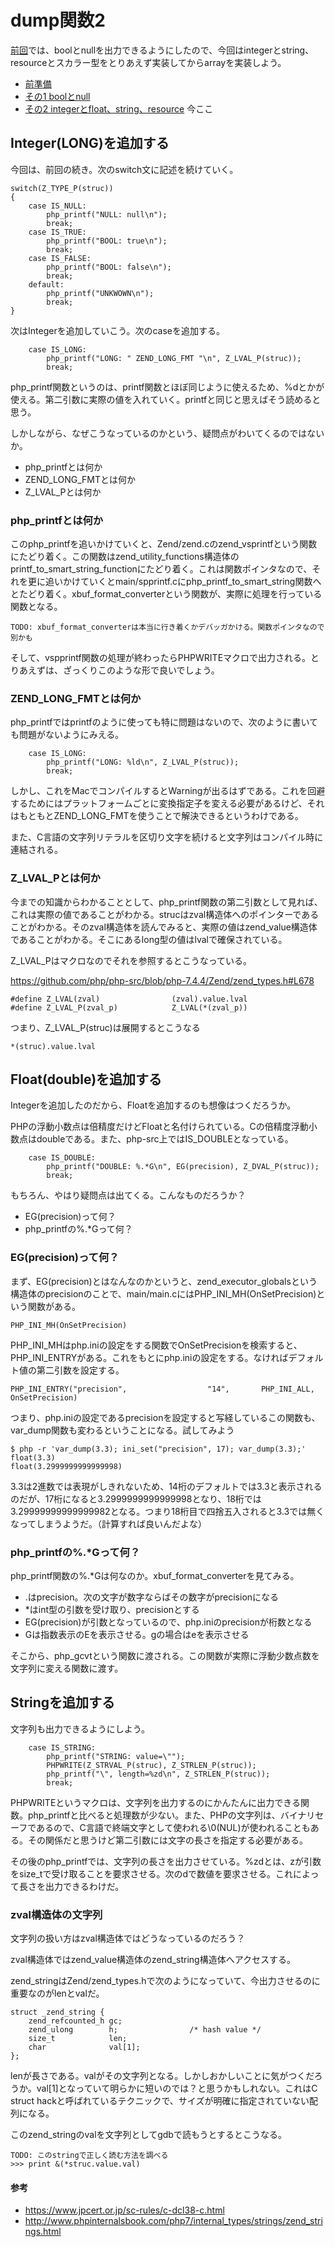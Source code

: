 # dump関数2

[前回](/views/820)では、boolとnullを出力できるようにしたので、今回はintegerとstring、resourceとスカラー型をとりあえず実装してからarrayを実装しよう。

+ [前準備](/views/817)
+ [その1 boolとnull](/views/820)
+ [その2 integerとfloat、string、resource](/views/821) 今ここ

## Integer(LONG)を追加する

今回は、前回の続き。次のswitch文に記述を続けていく。

    switch(Z_TYPE_P(struc))
    {
        case IS_NULL:
            php_printf("NULL: null\n");
            break;
        case IS_TRUE:
            php_printf("BOOL: true\n");
            break;
        case IS_FALSE:
            php_printf("BOOL: false\n");
            break;
        default:
            php_printf("UNKWOWN\n");
            break;
    }

次はIntegerを追加していこう。次のcaseを追加する。

        case IS_LONG:
            php_printf("LONG: " ZEND_LONG_FMT "\n", Z_LVAL_P(struc));
            break;

php\_printf関数というのは、printf関数とほぼ同じように使えるため、%dとかが使える。第二引数に実際の値を入れていく。printfと同じと思えばそう読めると思う。

しかしながら、なぜこうなっているのかという、疑問点がわいてくるのではないか。

+ php\_printfとは何か
+ ZEND\_LONG\_FMTとは何か
+ Z\_LVAL\_Pとは何か

### php\_printfとは何か

このphp\_printfを追いかけていくと、Zend/zend.cのzend\_vsprintfという関数にたどり着く。この関数はzend\_utility\_functions構造体のprintf\_to\_smart\_string\_functionにたどり着く。これは関数ポインタなので、それを更に追いかけていくとmain/spprintf.cにphp\_printf\_to\_smart\_string関数へとたどり着く。xbuf\_format\_converterという関数が、実際に処理を行っている関数となる。

    TODO: xbuf_format_converterは本当に行き着くかデバッガかける。関数ポインタなので別かも

そして、vspprintf関数の処理が終わったらPHPWRITEマクロで出力される。とりあえずは、ざっくりこのような形で良いでしょう。

### ZEND\_LONG\_FMTとは何か

php\_printfではprintfのように使っても特に問題はないので、次のように書いても問題がないようにみえる。

        case IS_LONG:
            php_printf("LONG: %ld\n", Z_LVAL_P(struc));
            break;

しかし、これをMacでコンパイルするとWarningが出るはずである。これを回避するためにはプラットフォームごとに変換指定子を変える必要があるけど、それはもともとZEND\_LONG\_FMTを使うことで解決できるというわけである。

また、C言語の文字列リテラルを区切り文字を続けると文字列はコンパイル時に連結される。


### Z\_LVAL\_Pとは何か

今までの知識からわかることとして、php\_printf関数の第二引数として見れば、これは実際の値であることがわかる。strucはzval構造体へのポインターであることがわかる。そのzval構造体を読んでみると、実際の値はzend\_value構造体であることがわかる。そこにあるlong型の値はlvalで確保されている。

Z\_LVAL\_Pはマクロなのでそれを参照するとこうなっている。

<https://github.com/php/php-src/blob/php-7.4.4/Zend/zend_types.h#L678>

    #define Z_LVAL(zval)				(zval).value.lval
    #define Z_LVAL_P(zval_p)			Z_LVAL(*(zval_p))

つまり、Z\_LVAL\_P(struc)は展開するとこうなる

    *(struc).value.lval

## Float(double)を追加する

Integerを追加したのだから、Floatを追加するのも想像はつくだろうか。

PHPの浮動小数点は倍精度だけどFloatと名付けられている。Cの倍精度浮動小数点はdoubleである。また、php-src上ではIS\_DOUBLEとなっている。

        case IS_DOUBLE:
            php_printf("DOUBLE: %.*G\n", EG(precision), Z_DVAL_P(struc));
            break;

もちろん、やはり疑問点は出てくる。こんなものだろうか？

+ EG\(precision\)って何？
+ php\_printfの%.\*Gって何？

### EG\(precision\)って何？

まず、EG\(precision\)とはなんなのかというと、zend\_executor\_globalsという構造体のprecisionのことで、main/main.cにはPHP\_INI\_MH\(OnSetPrecision\)という関数がある。

    PHP_INI_MH(OnSetPrecision)

PHP\_INI\_MHはphp.iniの設定をする関数でOnSetPrecisionを検索すると、PHP\_INI\_ENTRYがある。これをもとにphp.iniの設定をする。なければデフォルト値の第二引数を設定する。

    PHP_INI_ENTRY("precision",					"14",		PHP_INI_ALL,		OnSetPrecision)

つまり、php.iniの設定であるprecisionを設定すると写経しているこの関数も、var\_dump関数も変わるということになる。試してみよう


    $ php -r 'var_dump(3.3); ini_set("precision", 17); var_dump(3.3);'
    float(3.3)
    float(3.2999999999999998)

3.3は2進数では表現がしきれないため、14桁のデフォルトでは3.3と表示されるのだが、17桁になると3.2999999999999998となり、18桁では3.29999999999999982となる。つまり18桁目で四捨五入されると3.3では無くなってしまうようだ。（計算すれば良いんだよな）

### php\_printfの%.\*Gって何？

php\_printf関数の%.\*Gは何なのか。xbuf\_format\_converterを見てみる。

+ .はprecision。次の文字が数字ならばその数字がprecisionになる
+ \*はint型の引数を受け取り、precisionとする
+ EG\(precision\)が引数となっているので、php.iniのprecisionが桁数となる
+ Gは指数表示のEを表示させる。gの場合はeを表示させる

そこから、php\_gcvtという関数に渡される。この関数が実際に浮動少数点数を文字列に変える関数に渡す。

<!-- zend\_dtoaという関数である。Zend/zend\_strtod.cにある。"How to Print Floating-Point Numbers Accurately"という論文を参考にしているそうだ。 -->

## Stringを追加する

文字列も出力できるようにしよう。

        case IS_STRING:
            php_printf("STRING: value=\"");
            PHPWRITE(Z_STRVAL_P(struc), Z_STRLEN_P(struc));
            php_printf("\", length=%zd\n", Z_STRLEN_P(struc));
            break;

PHPWRITEというマクロは、文字列を出力するのにかんたんに出力できる関数。php\_printfと比べると処理数が少ない。また、PHPの文字列は、バイナリセーフであるので、C言語で終端文字として使われる\\0\(NUL\)が使われることもある。その関係だと思うけど第二引数には文字の長さを指定する必要がある。

その後のphp\_printfでは、文字列の長さを出力させている。%zdとは、zが引数をsize\_tで受け取ることを要求させる。次のdで数値を要求させる。これによって長さを出力できるわけだ。

### zval構造体の文字列

文字列の扱い方はzval構造体ではどうなっているのだろう？

zval構造体ではzend\_value構造体のzend\_string構造体へアクセスする。

zend\_stringはZend/zend\_types.hで次のようになっていて、今出力させるのに重要なのがlenとvalだ。

    struct _zend_string {
        zend_refcounted_h gc;
        zend_ulong        h;                /* hash value */
        size_t            len;
        char              val[1];
    };

lenが長さである。valがその文字列となる。しかしおかしいことに気がつくだろうか。val\[1\]となっていて明らかに短いのでは？と思うかもしれない。これはC struct hackと呼ばれているテクニックで、サイズが明確に指定されていない配列になる。

このzend\_stringのvalを文字列としてgdbで読もうとするとこうなる。

    TODO: このstringで正しく読む方法を調べる
    >>> print &(*struc.value.val)

#### 参考

+ <https://www.jpcert.or.jp/sc-rules/c-dcl38-c.html>
+ <http://www.phpinternalsbook.com/php7/internal_types/strings/zend_strings.html>
